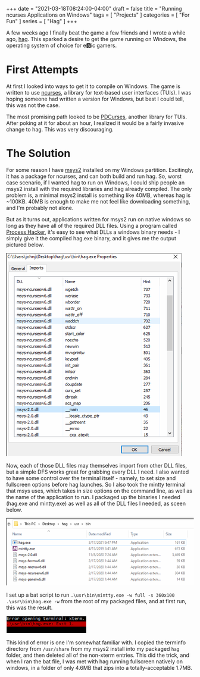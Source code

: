 +++
date = "2021-03-18T08:24:00-04:00"
draft = false
title = "Running ncurses Applications on Windows"
tags = [ "Projects" ]
categories = [ "For Fun" ]
series = [ "Hag" ]
+++

A few weeks ago I finally beat the game a few friends and I wrote a while ago, [hag](https://github.com/a3qz/hag).
This sparked a desire to get the game running on Windows, the operating system of choice for e🅱️ic gamers.

<!--more-->

# First Attempts

At first I looked into ways to get it to compile on Windows. The game is written
to use [ncurses](https://en.wikipedia.org/wiki/Ncurses), a library for text-based user interfaces (TUIs).
I was hoping someone had written a version for Windows, but best I could tell, this was not the case.

The most promising path looked to be [PDCurses](https://pdcurses.org/), another library for TUIs. After poking
at it for about an hour, I realized it would be a fairly invasive change to hag. This was very discouraging.

# The Solution

For some reason I have [msys2](https://www.msys2.org/) installed on my Windows partition. Excitingly,
it has a package for ncurses, and can both build and run hag. So, worst case scenario, if I wanted
hag to run on Windows, I could ship people an msys2 install with the required libraries and hag already compiled.
The only problem is, a minimal msys2 install is something like 40MB, whereas hag is ~100KB. 40MB is enough to make
me not feel like downloading something, and I'm probably not alone.

But as it turns out, applications written for msys2 run on native windows so long as they have all of the required
DLL files. Using a program called [Process Hacker](https://github.com/processhacker/processhacker), it's easy to see
what DLLs a windows binary needs - I simply give it the compiled hag.exe binary, and it gives me the output pictured below.

![](pics/ph.png)

Now, each of those DLL files may themselves import from other DLL files, but a simple DFS works great for grabbing every DLL I need.
I also wanted to have some control over the terminal itself - namely, to set size and fullscreen options before hag launches. So I
also took the mintty terminal that msys uses, which takes in size options on the command line, as well as the name of the application to run.
I packaged up the binaries I needed (hag.exe and mintty.exe) as well as all of the DLL files I needed, as sceen below.

![](pics/files.png)

I set up a bat script to run `.\usr\bin\mintty.exe -w full -s 360x100 .\usr\bin\hag.exe -w` from the root of my packaged files,
and at first run, this was the result.

![](pics/error.png)

This kind of error is one I'm somewhat familiar with. I copied the terminfo directory from `/usr/share` from my msys2 install into my
packaged `hag` folder, and then deleted all of the non-xterm entries. This did the trick, and when I ran the bat file, I was met with
hag running fullscreen natively on windows, in a folder of only 4.6MB that zips into a totally-acceptable 1.7MB.
